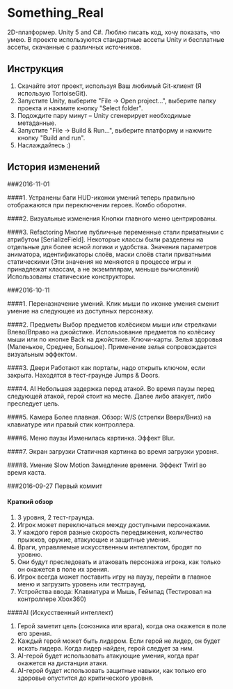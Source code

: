 # Something_Real
2D-платформер. Unity 5 and C#. Люблю писать код, хочу показать, что умею.
В проекте используются стандартные ассеты Unity и бесплатные ассеты, скачанные с различных источников.

## Инструкция
1. Скачайте этот проект, используя Ваш любимый Git-клиент (Я использую TortoiseGit).
2. Запустите Unity, выберите "File -> Open project...", выберите папку проекта и нажмите кнопку "Select folder".
3. Подождите пару минут – Unity сгенерирует необходимые метаданные.
4. Запустите "File -> Build & Run...", выберите платформу и нажмите кнопку "Build and run".
5. Наслаждайтесь :)

## История изменений

###2016-11-01

####1. Устранены баги
HUD-иконки умений теперь правильно отображаются при переключении героев.
Комбо оборотня.

####2. Визуальные изменения
Кнопки главного меню центрированы.

####3. Refactoring
Многие публичные переменные стали приватными с атрибутом [SerializeField].
Некоторые классы были разделены на отдельные для более ясной логики и удобства.
Значения параметров аниматора, идентификаторы слоёв, маски слоёв стали приватными статическими
(Эти значения не меняются в процессе игры и принадлежат классам, а не экземплярам, меньше вычислений)
Использованы статические конструкторы.

###2016-10-11

####1. Переназначение умений.
Клик мыши по иконке умения сменит умение на следующее из доступных персонажу.

####2. Предметы
Выбор предметов колёсиком мыши или стрелками Влево/Вправо на джойстике.
Использование предметов по колёсику мыши или по кнопке Back на джойстике.
Ключи-карты.
Зелья здоровья (Маленькое, Среднее, Большое).
Применение зелья сопровождается визуальным эффектом.

####3. Двери
Работают как порталы, надо открыть ключом, если закрыта. Находятся в тест-граунде Jumps & Doors.

####4. AI
Небольшая задержка перед атакой.
Во время паузы перед следующей атакой, герой стоит на месте. Далее либо атакует, либо преследует цель.

####5. Камера
Более плавная. Обзор: W/S (стрелки Вверх/Вниз) на клавиатуре или правый стик контроллера.

####6. Меню паузы
Изменилась картинка. Эффект Blur.

####7. Экран загрузки
Статичная картинка во время загрузки уровня.

####8. Умение Slow Motion
Замедление времени. Эффект Twirl во время каста.

###2016-09-27 Первый коммит

#### Краткий обзор
1. 3 уровня, 2 тест-граунда.
2. Игрок может переключаться между доступными персонажами. 
3. У каждого героя разные скорость передвижения, количество прыжков, оружие, атакующие и защитные умения.
4. Враги, управляемые искусственным интеллектом, бродят по уровню.
5. Они будут преследовать и атаковать персонажа игрока, как только он окажется в поле их зрения.
6. Игрок всегда может поставить игру на паузу, перейти в главное меню и загрузить уровень или тестграунд.
7. Устройства ввода: Клавиатура и Мышь, Геймпад (Тестировал на контроллере Xbox360)

####AI (Искусственный интеллект)
1. Герой заметит цель (союзника или врага), когда она окажется в поле его зрения.
2. Каждый герой может быть лидером. Если герой не лидер, он будет искать лидера. Когда лидер найден, герой следует за ним.
3. AI-герой будет использовать атакующие умения, когда враг окажется на дистанции атаки.
4. AI-герой будет использовать защитные навыки, как только его здоровье опустится до критического уровня.
